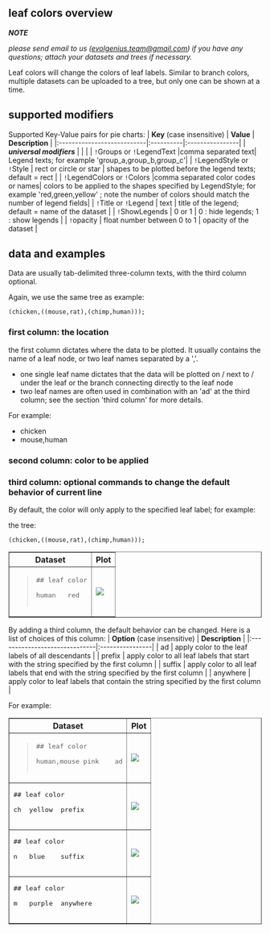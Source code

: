 

## leaf colors overview ##

**_NOTE_**

_please send email to us (evolgenius.team@gmail.com) if you have any questions; attach your datasets and trees if necessary._

Leaf colors will change the colors of leaf labels. Similar to branch colors, multiple datasets can be uploaded to a tree, but only one can be shown at a time.

## supported modifiers ##

Supported Key-Value pairs for pie charts:
| **Key** (case insensitive) | **Value** | **Description** |
|:---------------------------|:----------|:----------------|
| _**universal modifiers**_  |  |  |
| `!`Groups or `!`LegendText |comma separated text| Legend texts; for example 'group\_a,group\_b,group\_c'|
| `!`LegendStyle or `!`Style  | rect or circle or star | shapes to be plotted before the legend texts; default = rect |
| `!`LegendColors or `!`Colors |comma separated color codes or names| colors to be applied to the shapes specified by LegendStyle; for example 'red,green,yellow' ; note the number of colors should match the number of legend fields|
| `!`Title or `!`Legend | text | title of the legend; default = name of the dataset |
| `!`ShowLegends | 0 or 1 | 0 : hide legends; 1 : show legends |
| `!`opacity | float number between 0 to 1 | opacity of the dataset |


## data and examples ##
Data are usually tab-delimited three-column texts, with the third column optional.

Again, we use the same tree as example:
```
(chicken,((mouse,rat),(chimp,human)));
```

### first column: the location ###
the first column dictates where the data to be plotted. It usually contains the name of a leaf node, or two leaf names separated by a ','.

  * one single leaf name dictates that the data will be plotted on / next to / under the leaf or the branch connecting directly to the leaf node
  * two leaf names are often used in combination with an 'ad' at the third column; see the section 'third column' for more details.

For example:
  * chicken
  * mouse,human

### second column: color to be applied ###

### third column: optional commands to change the default behavior of current line ###
By default, the color will only apply to the specified leaf label; for example:

the tree:
```
(chicken,((mouse,rat),(chimp,human)));
```

<table border='1'>
<tr>
<th>Dataset</th>
<th>Plot</th>
</tr>
<tr>
<td>
<blockquote><pre>
## leaf color<br>
human	red<br>
</pre>
</td>
<td>
<img src='https://www.evernote.com/shard/s130/sh/1ec434f3-ab2a-4b35-b4ba-9af2364417bc/623980dcf1647a28ecd4a22ebd36a068/res/c50b32d7-9850-43fd-8dcb-7821c44faae0/skitch.png' />
</td></tr>
</table></blockquote>

By adding a third column, the default behavior can be changed. Here is a list of choices of this column:
| **Option** (case insensitive) | **Description** |
|:------------------------------|:----------------|
| ad | apply color to the leaf labels of all descendants |
| prefix | apply color to all leaf labels that start with the string specified by the first column |
| suffix | apply color to all leaf labels that end with the string specified by the first column |
| anywhere | apply color to leaf labels that contain the string specified by the first column |

For example:

<table border='1'>
<tr>
<th>Dataset</th>
<th>Plot</th>
</tr>
<tr><td>
<blockquote><pre>
## leaf color<br>
human,mouse	pink	ad<br>
</pre>
</td>
<td>
<img src='https://www.evernote.com/shard/s130/sh/d50cd521-0475-491e-8ab2-916534abce01/ff87e9b5c6acb0701de7c0733fd225ef/res/7eb838a3-f0bb-455d-9ead-d667bb4a1dbf/skitch.png' />
</td></tr>
<tr><td>
<pre>
## leaf color<br>
ch	yellow	prefix<br>
</pre>
</td>
<td>
<img src='https://www.evernote.com/shard/s130/sh/932e2d6b-b098-4ae5-889e-be2eb6b7a537/c2316a5c866e33ce821922378cb06435/res/54b926e4-7028-488a-bd38-a8140c6cd3c7/skitch.png' />
</td></tr>
<tr><td>
<pre>
## leaf color<br>
n	blue	suffix<br>
</pre>
</td>
<td>
<img src='https://www.evernote.com/shard/s130/sh/dbe7587a-d0f1-46c0-9fd9-22d338f04e7f/ae3d34482a46846c1bfab4a69369d45a/res/34ada58d-268f-4d54-95b4-edb2bd6acd19/skitch.png' />
</td></tr>
<tr><td>
<pre>
## leaf color<br>
m	purple	anywhere<br>
</pre>
</td>
<td>
<img src='https://www.evernote.com/shard/s130/sh/6fbfaf4d-0862-4a43-a2b5-fda78590f0a8/c7dc776d49c5728005c0155a2c2c65e9/res/cb0f9421-9667-482e-87cb-fa8ae2c79f9d/skitch.png' />
</td></tr>
</table>